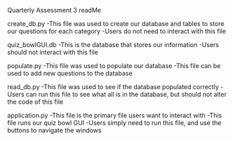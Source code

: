 Quarterly Assessment 3 readMe

create_db.py
-This file was used to create our database and tables to store our questions for each category -Users do not need to interact with this file

quiz_bowlGUI.db
-This is the database that stores our information -Users should not interact with this file

populate.py
-This file was used to populate our database -This file can be used to add new questions to the database 

read_db.py
-This file was used to see if the database populated correctly -Users can run this file to see what all is in the database, but should not alter the code of this file

application.py
-This file is the primary file users want to interact with -This file runs our quiz bowl GUI -Users simply need to run this file, and use the buttons to navigate the windows
